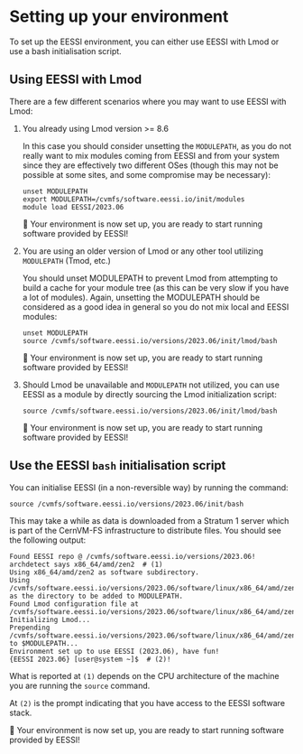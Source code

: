 # Setting up your environment

To set up the EESSI environment, you can either use EESSI with Lmod or use a bash initialisation script.

## Using EESSI with Lmod

There are a few different scenarios where you may want to use EESSI with Lmod:

1.  You already using Lmod version >= 8.6

    In this case you should consider unsetting the `MODULEPATH`, as you do not really want to mix modules coming from EESSI and from your system
    since they are effectively two different OSes (though this may not be possible at some sites, and some compromise may be necessary):

    ``` { .bash .copy }
    unset MODULEPATH
    export MODULEPATH=/cvmfs/software.eessi.io/init/modules
    module load EESSI/2023.06
    ```

    :clap: Your environment is now set up, you are ready to start running software provided by EESSI!

2.  You are using an older version of Lmod or any other tool utilizing `MODULEPATH` (Tmod, etc.)

    You should unset MODULEPATH to prevent Lmod from attempting to build a cache for your module tree (as this can be very slow if you have
    a lot of modules). Again, unsetting the MODULEPATH should be considered as a good idea in general so you do not mix local and EESSI
    modules: 

    ``` { .bash .copy }
    unset MODULEPATH
    source /cvmfs/software.eessi.io/versions/2023.06/init/lmod/bash
    ```

    :clap: Your environment is now set up, you are ready to start running software provided by EESSI!

3.  Should Lmod be unavailable and `MODULEPATH` not utilized, you can use EESSI as a module by directly sourcing the Lmod initialization script:

    ``` { .bash .copy }
    source /cvmfs/software.eessi.io/versions/2023.06/init/lmod/bash
    ```

    :clap: Your environment is now set up, you are ready to start running software provided by EESSI!

## Use the EESSI `bash` initialisation script

You can initialise EESSI (in a non-reversible way) by running the command:

``` { .bash .copy }
source /cvmfs/software.eessi.io/versions/2023.06/init/bash
```

This may take a while as data is downloaded from a Stratum 1 server which is
part of the CernVM-FS infrastructure to distribute files. You should see the
following output:

``` { .bash .no-copy }
Found EESSI repo @ /cvmfs/software.eessi.io/versions/2023.06!
archdetect says x86_64/amd/zen2  # (1)
Using x86_64/amd/zen2 as software subdirectory.
Using /cvmfs/software.eessi.io/versions/2023.06/software/linux/x86_64/amd/zen2/modules/all as the directory to be added to MODULEPATH.
Found Lmod configuration file at /cvmfs/software.eessi.io/versions/2023.06/software/linux/x86_64/amd/zen2/.lmod/lmodrc.lua
Initializing Lmod...
Prepending /cvmfs/software.eessi.io/versions/2023.06/software/linux/x86_64/amd/zen2/modules/all to $MODULEPATH...
Environment set up to use EESSI (2023.06), have fun!
{EESSI 2023.06} [user@system ~]$  # (2)!
```

What is reported at `(1)` depends on the CPU architecture of the machine you are running the `source` command.

At `(2)` is the prompt indicating that you have access to the EESSI software stack.

:clap: Your environment is now set up, you are ready to start running software provided by EESSI!
